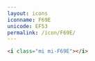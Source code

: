 ```yaml
---
layout: icons
iconname: F69E
unicode: EF53
permalink: /icon/F69E/
---
```


``` html
<i class="mi mi-F69E"></i>
```
